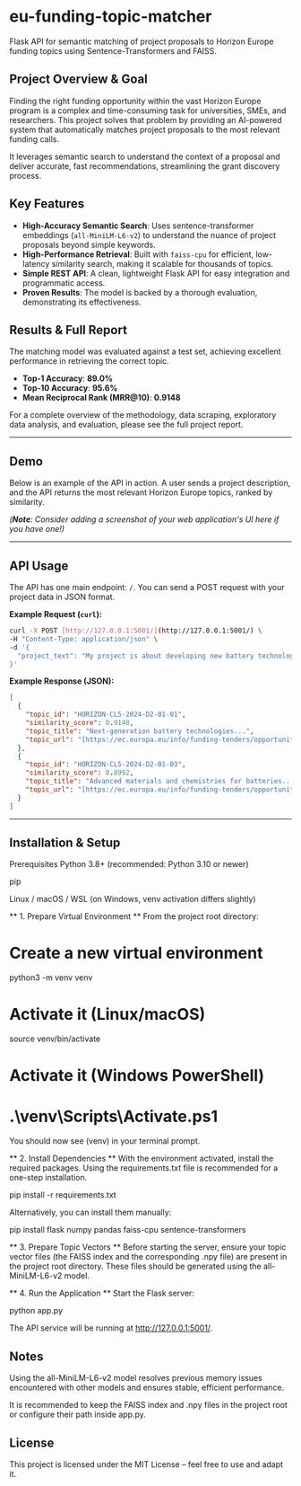 # eu-funding-topic-matcher
Flask API for semantic matching of project proposals to Horizon Europe funding topics using Sentence-Transformers and FAISS.

## Project Overview & Goal

Finding the right funding opportunity within the vast Horizon Europe program is a complex and time-consuming task for universities, SMEs, and researchers. This project solves that problem by providing an AI-powered system that automatically matches project proposals to the most relevant funding calls.

It leverages semantic search to understand the context of a proposal and deliver accurate, fast recommendations, streamlining the grant discovery process.

## Key Features

* **High-Accuracy Semantic Search**: Uses sentence-transformer embeddings (`all-MiniLM-L6-v2`) to understand the nuance of project proposals beyond simple keywords.
* **High-Performance Retrieval**: Built with `faiss-cpu` for efficient, low-latency similarity search, making it scalable for thousands of topics.
* **Simple REST API**: A clean, lightweight Flask API for easy integration and programmatic access.
* **Proven Results**: The model is backed by a thorough evaluation, demonstrating its effectiveness.

## Results & Full Report

The matching model was evaluated against a test set, achieving excellent performance in retrieving the correct topic.

* **Top-1 Accuracy**: **89.0%**
* **Top-10 Accuracy**: **95.6%**
* **Mean Reciprocal Rank (MRR@10)**: **0.9148**

For a complete overview of the methodology, data scraping, exploratory data analysis, and evaluation, please see the full project report.

---

## Demo

Below is an example of the API in action. A user sends a project description, and the API returns the most relevant Horizon Europe topics, ranked by similarity.

*(**Note**: Consider adding a screenshot of your web application's UI here if you have one!)*

---

## API Usage

The API has one main endpoint: `/`. You can send a POST request with your project data in JSON format.

**Example Request (`curl`):**

```bash
curl -X POST [http://127.0.0.1:5001/](http://127.0.0.1:5001/) \
-H "Content-Type: application/json" \
-d '{
  "project_text": "My project is about developing new battery technologies for electric vehicles using sustainable materials to reduce environmental impact."
}'
```
**Example Response (JSON):**
```json
[
  {
    "topic_id": "HORIZON-CL5-2024-D2-01-01",
    "similarity_score": 0.9148,
    "topic_title": "Next-generation battery technologies...",
    "topic_url": "[https://ec.europa.eu/info/funding-tenders/opportunities/portal/screen/opportunities/topic-details/HORIZON-CL5-2024-D2-01-01](https://ec.europa.eu/info/funding-tenders/opportunities/portal/screen/opportunities/topic-details/HORIZON-CL5-2024-D2-01-01)"
  },
  {
    "topic_id": "HORIZON-CL5-2024-D2-01-03",
    "similarity_score": 0.8992,
    "topic_title": "Advanced materials and chemistries for batteries...",
    "topic_url": "[https://ec.europa.eu/info/funding-tenders/opportunities/portal/screen/opportunities/topic-details/HORIZON-CL5-2024-D2-01-03](https://ec.europa.eu/info/funding-tenders/opportunities/portal/screen/opportunities/topic-details/HORIZON-CL5-2024-D2-01-03)"
  }
]
```
---

## Installation & Setup
Prerequisites
Python 3.8+ (recommended: Python 3.10 or newer)

pip

Linux / macOS / WSL (on Windows, venv activation differs slightly)

** 1. Prepare Virtual Environment **
From the project root directory:

# Create a new virtual environment
python3 -m venv venv

# Activate it (Linux/macOS)
source venv/bin/activate

# Activate it (Windows PowerShell)
# .\venv\Scripts\Activate.ps1

You should now see (venv) in your terminal prompt.

** 2. Install Dependencies **
With the environment activated, install the required packages. Using the requirements.txt file is recommended for a one-step installation.

pip install -r requirements.txt

Alternatively, you can install them manually:

pip install flask numpy pandas faiss-cpu sentence-transformers

** 3. Prepare Topic Vectors **
Before starting the server, ensure your topic vector files (the FAISS index and the corresponding .npy file) are present in the project root directory. These files should be generated using the all-MiniLM-L6-v2 model.

** 4. Run the Application **
Start the Flask server:

python app.py

The API service will be running at http://127.0.0.1:5001/.

## Notes
Using the all-MiniLM-L6-v2 model resolves previous memory issues encountered with other models and ensures stable, efficient performance.

It is recommended to keep the FAISS index and .npy files in the project root or configure their path inside app.py.

## License
This project is licensed under the MIT License – feel free to use and adapt it.









